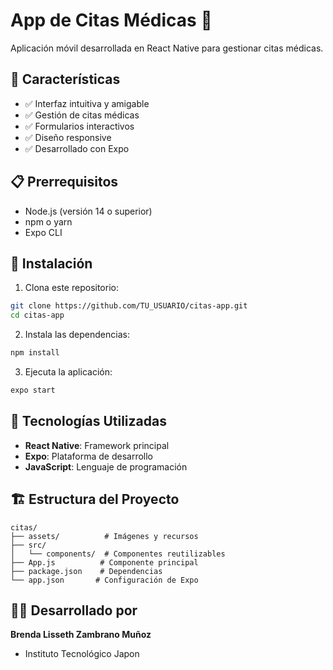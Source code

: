 # App de Citas Médicas 📱

Aplicación móvil desarrollada en React Native para gestionar citas médicas.

## 🚀 Características

- ✅ Interfaz intuitiva y amigable
- ✅ Gestión de citas médicas
- ✅ Formularios interactivos
- ✅ Diseño responsive
- ✅ Desarrollado con Expo

## 📋 Prerrequisitos

- Node.js (versión 14 o superior)
- npm o yarn
- Expo CLI

## 🔧 Instalación

1. Clona este repositorio:
```bash
git clone https://github.com/TU_USUARIO/citas-app.git
cd citas-app
```

2. Instala las dependencias:
```bash
npm install
```

3. Ejecuta la aplicación:
```bash
expo start
```

## 📱 Tecnologías Utilizadas

- **React Native**: Framework principal
- **Expo**: Plataforma de desarrollo
- **JavaScript**: Lenguaje de programación

## 🏗️ Estructura del Proyecto

```
citas/
├── assets/          # Imágenes y recursos
├── src/
│   └── components/  # Componentes reutilizables
├── App.js          # Componente principal
├── package.json    # Dependencias
└── app.json       # Configuración de Expo
```

## 👨‍💻 Desarrollado por

**Brenda Lisseth Zambrano Muñoz**
- Instituto Tecnológico Japon


